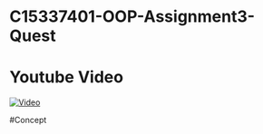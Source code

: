 # C15337401-OOP-Assignment3-Quest

# Youtube Video


[![Video](http://img.youtube.com/vi/u0F0jipn2ok/0.jpg)](http://www.youtube.com/watch?v=u0F0jipn2ok=youtu.be)

#Concept
